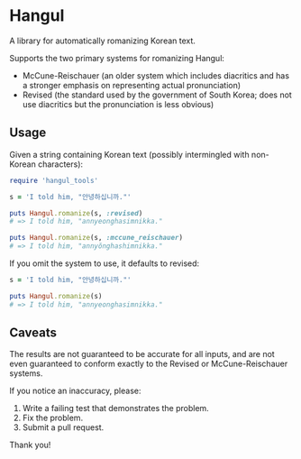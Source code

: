 # Hangul

A library for automatically romanizing Korean text.

Supports the two primary systems for romanizing Hangul:

* McCune-Reischauer (an older system which includes diacritics and has a stronger emphasis on representing actual pronunciation)
* Revised (the standard used by the government of South Korea; does not use diacritics but the pronunciation is less obvious)

## Usage

Given a string containing Korean text (possibly intermingled with non-Korean characters):

```ruby
require 'hangul_tools'

s = 'I told him, "안녕하십니까."'

puts Hangul.romanize(s, :revised)
# => I told him, "annyeonghasimnikka."

puts Hangul.romanize(s, :mccune_reischauer)
# => I told him, "annyŏnghashimnikka."
```

If you omit the system to use, it defaults to revised:

```ruby
s = 'I told him, "안녕하십니까."'

puts Hangul.romanize(s)
# => I told him, "annyeonghasimnikka."
```

## Caveats

The results are not guaranteed to be accurate for all inputs, and are not even guaranteed to conform exactly to the Revised or McCune-Reischauer systems.

If you notice an inaccuracy, please:

1. Write a failing test that demonstrates the problem.
2. Fix the problem.
3. Submit a pull request.

Thank you!
